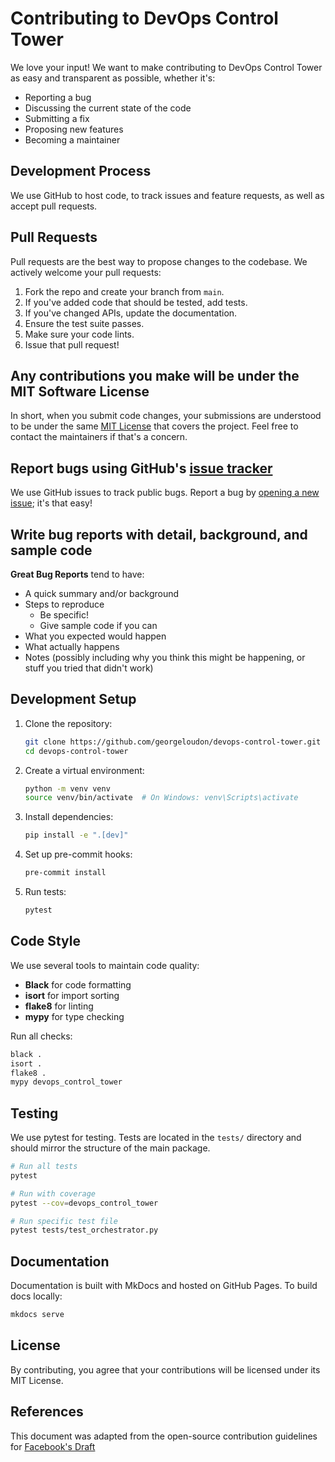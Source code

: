 # Contributing to DevOps Control Tower

We love your input! We want to make contributing to DevOps Control Tower as easy and transparent as possible, whether it's:

- Reporting a bug
- Discussing the current state of the code
- Submitting a fix
- Proposing new features
- Becoming a maintainer

## Development Process

We use GitHub to host code, to track issues and feature requests, as well as accept pull requests.

## Pull Requests

Pull requests are the best way to propose changes to the codebase. We actively welcome your pull requests:

1. Fork the repo and create your branch from `main`.
2. If you've added code that should be tested, add tests.
3. If you've changed APIs, update the documentation.
4. Ensure the test suite passes.
5. Make sure your code lints.
6. Issue that pull request!

## Any contributions you make will be under the MIT Software License

In short, when you submit code changes, your submissions are understood to be under the same [MIT License](http://choosealicense.com/licenses/mit/) that covers the project. Feel free to contact the maintainers if that's a concern.

## Report bugs using GitHub's [issue tracker](https://github.com/georgeloudon/devops-control-tower/issues)

We use GitHub issues to track public bugs. Report a bug by [opening a new issue](https://github.com/georgeloudon/devops-control-tower/issues/new); it's that easy!

## Write bug reports with detail, background, and sample code

**Great Bug Reports** tend to have:

- A quick summary and/or background
- Steps to reproduce
  - Be specific!
  - Give sample code if you can
- What you expected would happen
- What actually happens
- Notes (possibly including why you think this might be happening, or stuff you tried that didn't work)

## Development Setup

1. Clone the repository:
   ```bash
   git clone https://github.com/georgeloudon/devops-control-tower.git
   cd devops-control-tower
   ```

2. Create a virtual environment:
   ```bash
   python -m venv venv
   source venv/bin/activate  # On Windows: venv\Scripts\activate
   ```

3. Install dependencies:
   ```bash
   pip install -e ".[dev]"
   ```

4. Set up pre-commit hooks:
   ```bash
   pre-commit install
   ```

5. Run tests:
   ```bash
   pytest
   ```

## Code Style

We use several tools to maintain code quality:

- **Black** for code formatting
- **isort** for import sorting
- **flake8** for linting
- **mypy** for type checking

Run all checks:
```bash
black .
isort .
flake8 .
mypy devops_control_tower
```

## Testing

We use pytest for testing. Tests are located in the `tests/` directory and should mirror the structure of the main package.

```bash
# Run all tests
pytest

# Run with coverage
pytest --cov=devops_control_tower

# Run specific test file
pytest tests/test_orchestrator.py
```

## Documentation

Documentation is built with MkDocs and hosted on GitHub Pages. To build docs locally:

```bash
mkdocs serve
```

## License

By contributing, you agree that your contributions will be licensed under its MIT License.

## References

This document was adapted from the open-source contribution guidelines for [Facebook's Draft](https://github.com/facebook/draft-js/blob/a9316a723f9e918afde44dea68b5f9f39b7d9b00/CONTRIBUTING.md)
